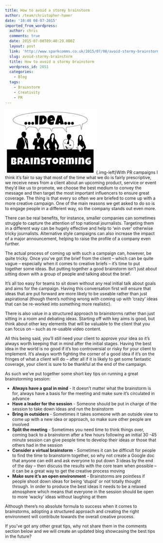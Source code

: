 ```yaml
---
title: How to avoid a stormy brainstorm
author: /team/christopher-hamer
date: '10:48 08-07-2015'
imported_from_wordpress:
  author: chris
  comments: true
  date: 2015-07-08T09:48:29.000Z
  layout: post
  link: 'http://www.sparkcomms.co.uk/2015/07/08/avoid-stormy-brainstorm/'
  slug: avoid-stormy-brainstorm
  title: How to avoid a stormy brainstorm
  wordpress_id: 2051
  categories:
    - Blog
  tags:
    - Brainstorm
    - Creativity
    - PR
---
```


![Brainstorm](Brainstorm-300x212.png){.img-left}With PR campaigns I think it’s fair to say that most of the time what we do is fairly prescriptive, we receive news from a client about an upcoming product, service or event they’d like us to promote, we choose the best medium to convey the message and then target the most important influencers to ensure great coverage. The thing is that every so often we are briefed to come up with a more creative campaign. One of the main reasons we get asked to do so is to engage people in a different way, so the company stands out even more.

There can be real benefits, for instance, smaller companies can sometimes struggle to capture the attention of top national journalists. Targeting them in a different way can be hugely effective and help to ‘win over’ otherwise tricky journalists. Alternative style campaigns can also increase the impact of a major announcement, helping to raise the profile of a company even further. 

The actual process of coming up with such a campaign can, however, be quite tricky. Once you’ve got the brief from the client – which can be quite vague – especially when it comes to creative briefs – it’s time to put together some ideas. But putting together a good brainstorm isn’t just about sitting down with a group of people and talking about the brief.

It’s all too easy for teams to sit down without any real initial talk about goals and aims for the campaign. Having this conversation first will ensure that ideas that are put forward are more likely to be useable rather than just aspirational (though there’s nothing wrong with coming up with ‘crazy’ ideas that can be re-worked into something more realistic).

There is also value in a structured approach to brainstorms rather than just sitting in a room and debating ideas. Starting off with key aims is good, but think about other key elements that will be valuable to the client that you can focus on – such as re-usable video content.

All this being said, you’ll still need your client to approve your idea so it’s always worth keeping that in mind after the initial stages. Having the best idea in the world is no good if it’s too controversial or risky for your client to implement. It’s always worth fighting the corner of a good idea if it’s on the fringes of what a client will do – after all if it is likely to get some fantastic coverage, your client is sure to be thankful at the end of the campaign.

As such we’ve put together some short key tips on running a great brainstorming session:

  * **Always have a goal in mind** - It doesn’t matter what the brainstorm is for, always have a basis for the meeting and make sure it’s circulated in advance
  * **Have a leader for the session** - Someone should be put in charge of the session to take down ideas and run the brainstorm 
  * **Bring in outsiders** - Sometimes it takes someone with an outside view to come up with a new idea or approach, so make sure other people are involved
  * **Split the meeting** - Sometimes you need time to think things over, coming back to a brainstorm after a few hours following an initial 30 -45 minute session can give people time to develop their ideas or those that others had in the session
  * **Consider a virtual brainstorm** - Sometimes it can be difficult for people to find the time to brainstorm together, so why not create a Google doc that anyone can edit and ask everyone to put down 3 ideas by the end of the day – then discuss the results with the core team when possible – it can be a great way to get the creative process moving
  * **Make sure it’s an open environment** - Brainstorms are pointless if people shoot down ideas for being ‘stupid’ or not totally thought through. In order to produce the best ideas it needs to be a relaxed atmosphere which means that everyone in the session should be open to more ‘wacky’ ideas without laughing at them

Although there’s no absolute formula to success when it comes to brainstorms, adopting a structured approach and creating the right environment will contribute towards the overall creative process.

If you’ve got any other great tips, why not share them in the comments section below and we will create an updated blog showcasing the best tips in the future?

